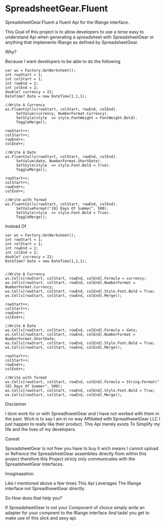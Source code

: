 SpreadsheetGear.Fluent
======================

SpreadsheetGear.Fluent a fluent Api for the IRange interface. 

This Goal of this project is to allow developers to use a terse easy to understand Api when generating a spreadsheet with 
SpreadsheetGear or anything that implements IRange as defined by SpreadsheetGear.

Why?

Because I want developers to be able to do the following

	var ws = Factory.GetWorksheet();
	int rowStart = 1;
	int colStart = 1;
	int rowEnd = 2;
	int colEnd = 2;
	double? currency = 22;
	DateTime? Date = new DateTime(1,1,1);
	
	//Write A Currency
	ws.FluentCells(rowStart, colStart, rowEnd, colEnd).
		 SetValue(currency, NumberFormat.Currency).
		 SetStyle(style  => style.FontWeight = FontWeight.Bold).
		 ToggleMerge();

	rowStart++;
	colStart++;
	rowEnd++;
	colEnd++;
	
	//Write A Date 
	ws.FluentCells(rowStart, colStart, rowEnd, colEnd).
		 SetValue(date, NumberFormat.ShortDate).
		 SetStyle(style  => style.Font.Bold = True).
		 ToggleMerge();
	
	rowStart++;
	colStart++;
	rowEnd++;
	colEnd++;
	
	//Write with format 
	ws.FluentCells(rowStart, colStart, rowEnd, colEnd).
		 SetValueFormat("{0} Days Of Summer", 500).
		 SetStyle(style  => style.Font.Bold = True).
		 ToggleMerge();
  
	
	
Instead Of

	
	var ws = Factory.GetWorksheet();
	int rowStart = 1;
	int colStart = 1;
	int rowEnd = 2;
	int colEnd = 2;
	double? currency = 22;
	DateTime? Date = new DateTime(1,1,1);
	

	//Write A Currency
	ws.Cells[rowStart, colStart, rowEnd, colEnd].Formula = currency;
	ws.Cells[rowStart, colStart, rowEnd, colEnd].NumberFormat = NumberFormat.Currency;
	ws.Cells[rowStart, colStart, rowEnd, colEnd].Style.Font.Bold = True;
	ws.Cells[rowStart, colStart, rowEnd, colEnd].Merge();	 
			
	rowStart++;
	colStart++;
	rowEnd++;
	colEnd++;
	
	//Write A Date 
	ws.Cells[rowStart, colStart, rowEnd, colEnd].Formula = date;
	ws.Cells[rowStart, colStart, rowEnd, colEnd].NumberFormat = NumberFormat.ShortDate;
	ws.Cells[rowStart, colStart, rowEnd, colEnd].Style.Font.Bold = True;
	ws.Cells[rowStart, colStart, rowEnd, colEnd].Merge();	
	
	rowStart++;
	colStart++;
	rowEnd++;
	colEnd++;
	
	//Write with format 
	ws.Cells[rowStart, colStart, rowEnd, colEnd].Formula = String.Format("{0} Days Of Summer", 500);
	ws.Cells[rowStart, colStart, rowEnd, colEnd].Style.Font.Bold = True;
	ws.Cells[rowStart, colStart, rowEnd, colEnd].Merge();	

Disclaimer 

I dont work for or with SpreadhseetGear and I have not worked with them in the past.
Wich is to say I am in no way Affiliated with SpreadhseetGear LLC I just happen to really like their product.
This Api merely exists To Simplify my life and the lives of my developers.


Caveat 

SpreadsheetGear Is not free you have to buy it wich means I cannot upload or Refrence the SpreadsheetGear 
assemblies directly from within this project therefore this Project stricly only communicates with the SpreadsheetGear 
Interfaces.

Imaginaaation 

Like I mentioned above a few times This Api Leverages The IRange interface not SpreadhseetGear directly. 

So How does that help you?

If SpreadsheetGear Is not your Component of choice simply write an adapter for your compnent to the IRange interface
And tada! you get to make use of this slick and sexy api.

